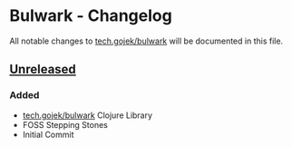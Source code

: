 # Bulwark - Changelog

All notable changes to [tech.gojek/bulwark](https://clojars.org/tech.gojek/bulwark) will be documented in this file.

## [Unreleased]
### Added
- [tech.gojek/bulwark](./project.clj) Clojure Library
- FOSS Stepping Stones
- Initial Commit

[Unreleased]: https://github.com/gojekfarm/newrelic-clj/compare/10fe6b4e6ab8aad5368c37798c5e0a1a4d499310...master
